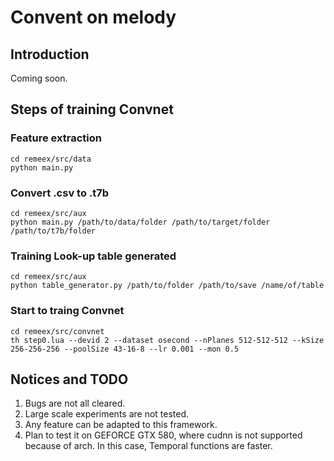 Convent on melody
===

Introduction
---
Coming soon.

Steps of training Convnet
---
### Feature extraction
    cd remeex/src/data
    python main.py

### Convert .csv to .t7b
    cd remeex/src/aux
    python main.py /path/to/data/folder /path/to/target/folder /path/to/t7b/folder

### Training Look-up table generated
    cd remeex/src/aux
    python table_generator.py /path/to/folder /path/to/save /name/of/table

### Start to traing Convnet
    cd remeex/src/convnet
    th step0.lua --devid 2 --dataset osecond --nPlanes 512-512-512 --kSize 256-256-256 --poolSize 43-16-8 --lr 0.001 --mon 0.5


Notices and TODO
---
1. Bugs are not all cleared.
2. Large scale experiments are not tested.
3. Any feature can be adapted to this framework.
4. Plan to test it on GEFORCE GTX 580, where cudnn is not supported because of arch. In this case, Temporal functions are faster.
